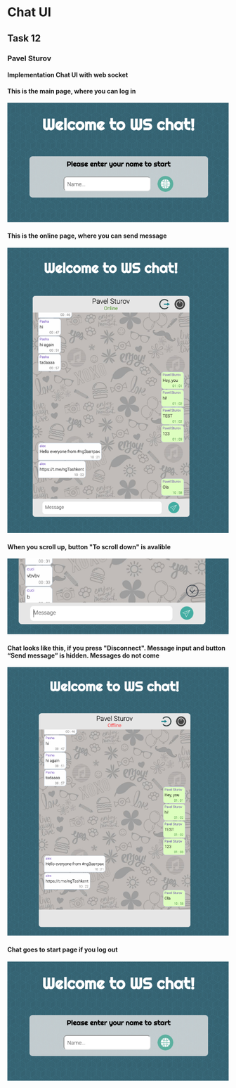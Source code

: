 <h1>Chat UI</h1>
<h2>Task 12</h2>
<h3>Pavel Sturov</h2>
<h4>Implementation Chat UI with web socket</h4>


<h4>This is the main page, where you can log in</h4>

![Image alt](https://github.com/pavel-sturov/EPAM-Mentoring/raw/Task12-Chat-UI/Task12/readme/start.png)

<h4>This is the online page, where you can send message</h4>

![Image alt](https://github.com/pavel-sturov/EPAM-Mentoring/raw/Task12-Chat-UI/Task12/readme/online.png)

<h4>When you scroll up, button "To scroll down" is avalible</h4>

![Image alt](https://github.com/pavel-sturov/EPAM-Mentoring/raw/Task12-Chat-UI/Task12/readme/scroll-btn.png) 

<h4>Chat looks like this, if you press "Disconnect". 
Message input and button “Send message” is hidden. Messages do not come</h4>

![Image alt](https://github.com/pavel-sturov/EPAM-Mentoring/raw/Task12-Chat-UI/Task12/readme/offline.png)

<h4>Chat goes to start page if you log out</h4>

![Image alt](https://github.com/pavel-sturov/EPAM-Mentoring/raw/Task12-Chat-UI/Task12/readme/start.png)
